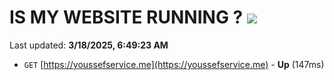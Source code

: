 # IS MY WEBSITE RUNNING ? [![](https://img.shields.io/static/v1?label=Sponsor&message=%E2%9D%A4&logo=GitHub&color=%23fe8e86)](https://github.com/sponsors/Youssef-Lehmam)

Last updated: **3/18/2025, 6:49:23 AM**

- `GET` [https://youssefservice.me](https://youssefservice.me) - **Up** (147ms)
